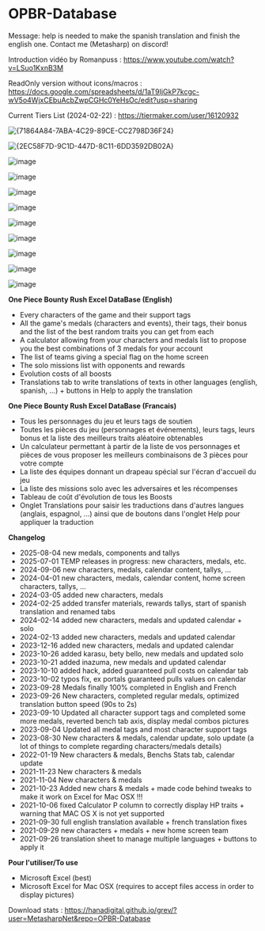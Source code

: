 # OPBR-Database

Message: help is needed to make the spanish translation and finish the english one. Contact me (Metasharp) on discord!

Introduction vidéo by Romanpuss : 
https://www.youtube.com/watch?v=LSuo1KxnB3M

ReadOnly version without icons/macros : https://docs.google.com/spreadsheets/d/1aT9IjGkP7kcgc-wV5o4WjxCEbuAcbZwpCGHc0YeHsOc/edit?usp=sharing

Current Tiers List (2024-02-22) : https://tiermaker.com/user/16120932

![{71864A84-7ABA-4C29-89CE-CC2798D36F24}](https://github.com/user-attachments/assets/7a8d9748-1eb4-4d7d-8b99-91b2cfbca5ad)

![{2EC58F7D-9C1D-447D-8C11-6DD3592DB02A}](https://github.com/user-attachments/assets/3cd72054-03d8-4e0d-a922-bbc91f00b10f)

![image](https://github.com/MetasharpNet/OPBR-Database/assets/70144948/e14dae96-aa0e-4a6b-9dcc-463fa91b0117)

![image](https://github.com/MetasharpNet/OPBR-Database/assets/70144948/8dd49862-ba79-4e60-a78d-34145076de64)

![image](https://github.com/MetasharpNet/OPBR-Database/assets/70144948/8f7523bc-c9df-48d1-9eb7-9be98ab838d3)

![image](https://github.com/MetasharpNet/OPBR-Database/assets/70144948/b7861f87-e6cc-48a8-adb1-beccbb6fda3d)

![image](https://github.com/MetasharpNet/OPBR-Database/assets/70144948/e5d5274e-72f6-4c35-885f-148ea22ff3ea)

![image](https://github.com/MetasharpNet/OPBR-Database/assets/70144948/a84a3350-5932-4098-a8b1-0fa9e86863d0)

![image](https://github.com/MetasharpNet/OPBR-Database/assets/70144948/8db52a02-6f76-49b4-8eb5-5a9eabe38d36)

![image](https://github.com/MetasharpNet/OPBR-Database/assets/70144948/d9dbdc8d-d83e-4446-b6ae-c86d3189899a)

![image](https://github.com/MetasharpNet/OPBR-Database/assets/70144948/4fadea33-54d5-43e9-96c6-e940a75f0c81)

**One Piece Bounty Rush Excel DataBase (English)**

- Every characters of the game and their support tags
- All the game's medals (characters and events), their tags, their bonus and the list of the best random traits you can get from each
- A calculator allowing from your characters and medals list to propose you the best combinations of 3 medals for your account
- The list of teams giving a special flag on the home screen
- The solo missions list with opponents and rewards
- Evolution costs of all boosts
- Translations tab to write translations of texts in other languages (english, spanish, ...) + buttons in Help to apply the translation

**One Piece Bounty Rush Excel DataBase (Francais)**

- Tous les personnages du jeu et leurs tags de soutien
- Toutes les pièces du jeu (personnages et événements), leurs tags, leurs bonus et la liste des meilleurs traits aléatoire obtenables
- Un calculateur permettant à partir de la liste de vos personnages et pièces de vous proposer les meilleurs combinaisons de 3 pièces pour votre compte
- La liste des équipes donnant un drapeau spécial sur l'écran d'accueil du jeu
- La liste des missions solo avec les adversaires et les récompenses
- Tableau de coût d'évolution de tous les Boosts
- Onglet Translations pour saisir les traductions dans d'autres langues (anglais, espagnol, ...) ainsi que de boutons dans l'onglet Help pour appliquer la traduction

**Changelog**
- 2025-08-04 new medals, components and tallys
- 2025-07-01 TEMP releases in progress: new characters, medals, etc.
- 2024-09-06 new characters, medals, calendar content, tallys, ...
- 2024-04-01 new characters, medals, calendar content, home screen characters, tallys, ...
- 2024-03-05 added new characters, medals
- 2024-02-25 added transfer materials, rewards tallys, start of spanish translation and renamed tabs
- 2024-02-14 added new characters, medals and updated calendar + solo
- 2024-02-13 added new characters, medals and updated calendar
- 2023-12-16 added new characters, medals and updated calendar
- 2023-10-26 added karasu, bety bello, new medals and updated solo
- 2023-10-21 added inazuma, new medals and updated calendar
- 2023-10-10 added hack, added guaranteed pull costs on calendar tab
- 2023-10-02 typos fix, ex portals guaranteed pulls values on calendar
- 2023-09-28 Medals finally 100% completed in English and French
- 2023-09-26 New characters, completed regular medals, optimized translation button speed (90s to 2s)
- 2023-09-10 Updated all character support tags and completed some more medals, reverted bench tab axis, display medal combos pictures
- 2023-09-04 Updated all medal tags and most character support tags
- 2023-08-30 New characters & medals, calendar update, solo update (a lot of things to complete regarding characters/medals details)
- 2022-01-19 New characters & medals, Benchs Stats tab, calendar update
- 2021-11-23 New characters & medals
- 2021-11-04 New characters & medals
- 2021-10-23 Added new chars & medals + made code behind tweaks to make it work on Excel for Mac OSX !!!
- 2021-10-06 fixed Calculator P column to correctly display HP traits + warning that MAC OS X is not yet supported
- 2021-09-30 full english translation available + french translation fixes
- 2021-09-29 new characters + medals + new home screen team
- 2021-09-26 translation sheet to manage multiple languages + buttons to apply it

**Pour l'utiliser/To use**

- Microsoft Excel (best)
- Microsoft Excel for Mac OSX (requires to accept files access in order to display pictures)

Download stats : https://hanadigital.github.io/grev/?user=MetasharpNet&repo=OPBR-Database
